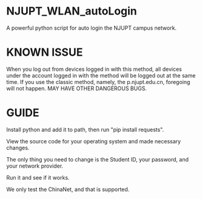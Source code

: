 # NJUPT_WLAN_autoLogin
A powerful python script for auto login the NJUPT campus network.

# KNOWN ISSUE
When you log out from devices logged in with this method, all devices under the account logged in with the method will be logged out at the same time.
If you use the classic method, namely, the p.njupt.edu.cn, foregoing will not happen.
MAY HAVE OTHER DANGEROUS BUGS.

# GUIDE
Install python and add it to path, then run "pip install requests".

View the source code for your operating system and made necessary changes.

The only thing you need to change is the Student ID, your password, and your network provider.

Run it and see if it works.

We only test the ChinaNet, and that is supported.
